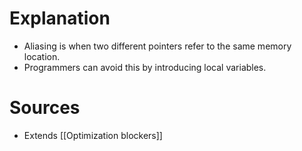 # Explanation
- Aliasing is when two different pointers refer to the same memory location.
- Programmers can avoid this by introducing local variables.

# Sources
- Extends [[Optimization blockers]]